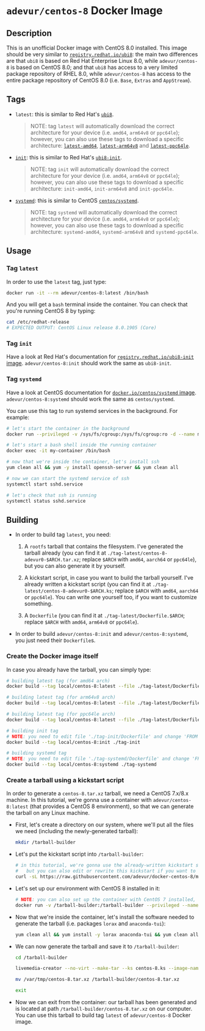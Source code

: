 # `adevur/centos-8` Docker Image

## Description
This is an unofficial Docker image with CentOS 8.0 installed. This image should be very similar to [`registry.redhat.io/ubi8`](https://access.redhat.com/containers/?tab=overview#/registry.access.redhat.com/ubi8): the main two differences are that `ubi8` is based on Red Hat Enterprise Linux 8.0, while `adevur/centos-8` is based on CentOS 8.0; and that `ubi8` has access to a very limited package repository of RHEL 8.0, while `adevur/centos-8` has access to the entire package repository of CentOS 8.0 (i.e. `Base`, `Extras` and `AppStream`).

## Tags
- `latest`: this is similar to Red Hat's [`ubi8`](https://access.redhat.com/containers/?tab=overview#/registry.access.redhat.com/ubi8).

  > NOTE: tag `latest` will automatically download the correct architecture for your device (i.e. `amd64`, `arm64v8` or `ppc64le`); however, you can also use these tags to download a specific architecture: [`latest-amd64`](https://github.com/adevur/docker-centos-8/blob/master/tag-latest/Dockerfile.amd64), [`latest-arm64v8`](https://github.com/adevur/docker-centos-8/blob/master/tag-latest/Dockerfile.arm64v8) and [`latest-ppc64le`](https://github.com/adevur/docker-centos-8/blob/master/tag-latest/Dockerfile.ppc64le).

- [`init`](https://github.com/adevur/docker-centos-8/blob/master/tag-init/Dockerfile): this is similar to Red Hat's [`ubi8-init`](https://access.redhat.com/containers/?tab=overview#/registry.access.redhat.com/ubi8-init).

  > NOTE: tag `init` will automatically download the correct architecture for your device (i.e. `amd64`, `arm64v8` or `ppc64le`); however, you can also use these tags to download a specific architecture: `init-amd64`, `init-arm64v8` and `init-ppc64le`.

- [`systemd`](https://github.com/adevur/docker-centos-8/blob/master/tag-systemd/Dockerfile): this is similar to CentOS [`centos/systemd`](https://hub.docker.com/r/centos/systemd).

  > NOTE: tag `systemd` will automatically download the correct architecture for your device (i.e. `amd64`, `arm64v8` or `ppc64le`); however, you can also use these tags to download a specific architecture: `systemd-amd64`, `systemd-arm64v8` and `systemd-ppc64le`.

## Usage

### Tag `latest`
In order to use the `latest` tag, just type:
```sh
docker run -it --rm adevur/centos-8:latest /bin/bash
```

And you will get a `bash` terminal inside the container. You can check that you're running CentOS 8 by typing:
```sh
cat /etc/redhat-release
# EXPECTED OUTPUT: CentOS Linux release 8.0.1905 (Core)
```

### Tag `init`
Have a look at Red Hat's documentation for [`registry.redhat.io/ubi8-init` image](https://access.redhat.com/containers/?tab=overview#/registry.access.redhat.com/ubi8-init). `adevur/centos-8:init` should work the same as `ubi8-init`.

### Tag `systemd`
Have a look at CentOS documentation for [`docker.io/centos/systemd` image](https://github.com/CentOS/CentOS-Dockerfiles/tree/master/systemd/centos7). `adevur/centos-8:systemd` should work the same as `centos/systemd`.

You can use this tag to run systemd services in the background. For example:
```sh
# let's start the container in the background
docker run --privileged -v /sys/fs/cgroup:/sys/fs/cgroup:ro -d --name my-container adevur/centos-8:systemd

# let's start a bash shell inside the running container
docker exec -it my-container /bin/bash

# now that we're inside the container, let's install ssh
yum clean all && yum -y install openssh-server && yum clean all

# now we can start the systemd service of ssh
systemctl start sshd.service

# let's check that ssh is running
systemctl status sshd.service
```

## Building
- In order to build tag `latest`, you need:

  1) A `rootfs` tarball that contains the filesystem. I've generated the tarball already (you can find it at `./tag-latest/centos-8-adevur0-$ARCH.tar.xz`; replace `$ARCH` with `amd64`, `aarch64` or `ppc64le`), but you can also generate it by yourself.
  
  2) A kickstart script, in case you want to build the tarball yourself. I've already written a kickstart script (you can find it at `./tag-latest/centos-8-adevur0-$ARCH.ks`; replace `$ARCH` with `amd64`, `aarch64` or `ppc64le`). You can write one yourself too, if you want to customize something.
  
  3) A `Dockerfile` (you can find it at `./tag-latest/Dockerfile.$ARCH`; replace `$ARCH` with `amd64`, `arm64v8` or `ppc64le`).
  
- In order to build `adevur/centos-8:init` and `adevur/centos-8:systemd`, you just need their `Dockerfile`s.

### Create the Docker image itself
In case you already have the tarball, you can simply type:
```sh
# building latest tag (for amd64 arch)
docker build --tag local/centos-8:latest --file ./tag-latest/Dockerfile.amd64 ./tag-latest

# building latest tag (for arm64v8 arch)
docker build --tag local/centos-8:latest --file ./tag-latest/Dockerfile.arm64v8 ./tag-latest

# building latest tag (for ppc64le arch)
docker build --tag local/centos-8:latest --file ./tag-latest/Dockerfile.ppc64le ./tag-latest

# building init tag
# NOTE: you need to edit file './tag-init/Dockerfile' and change 'FROM docker.io/adevur/centos-8:latest' to 'FROM local/centos-8:latest'
docker build --tag local/centos-8:init ./tag-init

# building systemd tag
# NOTE: you need to edit file './tag-systemd/Dockerfile' and change 'FROM docker.io/adevur/centos-8:latest' to 'FROM local/centos-8:latest'
docker build --tag local/centos-8:systemd ./tag-systemd
```

### Create a tarball using a kickstart script
In order to generate a `centos-8.tar.xz` tarball, we need a CentOS 7.x/8.x machine. In this tutorial, we're gonna use a container with `adevur/centos-8:latest` (that provides a CentOS 8 environment), so that we can generate the tarball on any Linux machine.

- First, let's create a directory on our system, where we'll put all the files we need (including the newly-generated tarball):
  ```sh
  mkdir /tarball-builder
  ```

- Let's put the kickstart script into `/tarball-builder`:
  ```sh
  # in this tutorial, we're gonna use the already-written kickstart script found on this GitHub,
  #   but you can also edit or rewrite this kickstart if you want to
  curl -sL https://raw.githubusercontent.com/adevur/docker-centos-8/master/tag-latest/centos-8-adevur0-amd64.ks > /tarball-builder/centos-8.ks
  ```

- Let's set up our environment with CentOS 8 installed in it:
  ```sh
  # NOTE: you can also set up the container with CentOS 7 installed, and it should work the same, but it's not been tested
  docker run -v /tarball-builder:/tarball-builder --privileged --name tarball-builder --rm -it adevur/centos-8:latest /bin/bash
  ```

- Now that we're inside the container, let's install the software needed to generate the tarball (i.e. packages `lorax` and `anaconda-tui`):
  ```sh
  yum clean all && yum install -y lorax anaconda-tui && yum clean all
  ```

- We can now generate the tarball and save it to `/tarball-builder`:
  ```sh
  cd /tarball-builder

  livemedia-creator --no-virt --make-tar --ks centos-8.ks --image-name=centos-8.tar.xz --project "CentOS 8 Docker" --releasever "8"

  mv /var/tmp/centos-8.tar.xz /tarball-builder/centos-8.tar.xz

  exit
  ```

- Now we can exit from the container: our tarball has been generated and is located at path `/tarball-builder/centos-8.tar.xz` on our computer. You can use this tarball to build tag `latest` of `adevur/centos-8` Docker image.
